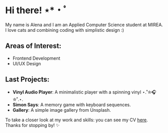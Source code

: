 # Hi there! ⋆*・ﾟ

My name is Alena and I am an Applied Computer Science student at MIREA. I love cats and combining coding with simplistic design :)

## Areas of Interest:
- Frontend Development
- UI/UX Design

## Last Projects:
- **Vinyl Audio Player**: A minimalistic player with a spinning vinyl ⋆.˚✮🎧✮˚.⋆.
- **Simon Says**: A memory game with keyboard sequences.
- **Gallery**: A simple image gallery from Unsplash.

To take a closer look at my work and skills: you can see my CV [here](https://alvorie.github.io/rsschool-cv/). Thanks for stopping by! ✨
